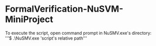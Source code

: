 # FormalVerification-NuSVM-MiniProject
To execute the script, open command prompt in NuSMV.exe's directory: <br/> 
'''$ .\NuSMV.exe 'script's relative path'''
